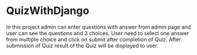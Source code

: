 # QuizWithDjango
In this project admin can enter questions with answer from admin page and user can see the questions and 3 choices.
User need to select one answer from multiple choice and click on submit after completion of Quiz. 
After submission of Quiz result of the Quiz will be displayed to user.
